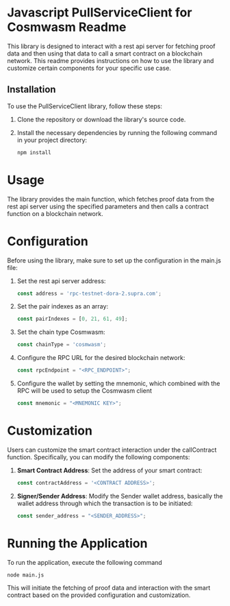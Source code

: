 # Javascript PullServiceClient for Cosmwasm Readme

This library is designed to interact with a rest api server for fetching proof data and then using that data to call a smart
contract on a blockchain network. This readme provides instructions on how to use the library and customize certain
components for your specific use case.

## Installation

To use the PullServiceClient library, follow these steps:

1. Clone the repository or download the library's source code.
2. Install the necessary dependencies by running the following command in your project directory:

   ```bash
   npm install
   ```

# Usage

The library provides the main function, which fetches proof data from the rest api server using the specified parameters and
then calls a contract function on a blockchain network.

# Configuration

Before using the library, make sure to set up the configuration in the main.js file:

1. Set the rest api server address:

   ```js
   const address = 'rpc-testnet-dora-2.supra.com';
   ```
2. Set the pair indexes as an array:

   ```js
   const pairIndexes = [0, 21, 61, 49];
   ```

3. Set the chain type Cosmwasm:

   ```js
   const chainType = 'cosmwasm';
   ```

4. Configure the RPC URL for the desired blockchain network:

   ```js
   const rpcEndpoint = "<RPC_ENDPOINT>";
   ```
   
5. Configure the wallet by setting the mnemonic, which combined with the RPC will be used to setup the Cosmwasm client
   ```js
   const mnemonic = "<MNEMONIC KEY>";
   ```

# Customization

Users can customize the smart contract interaction under the callContract function. Specifically, you can modify the
following components:

1. **Smart Contract Address**: Set the address of your smart contract:
   ```js
   const contractAddress = '<CONTRACT ADDRESS>';
   ```

2. **Signer/Sender Address**: Modify the Sender wallet address, basically the wallet address through which the transaction is to be initiated:
   ```js
   const sender_address = "<SENDER_ADDRESS>";
   ```

# Running the Application

To run the application, execute the following command

```bash
node main.js
```

This will initiate the fetching of proof data and interaction with the smart contract based on the provided
configuration and customization.